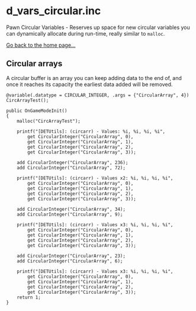 # d_vars_circular.inc
Pawn Circular Variables - Reserves up space for new circular variables you can dynamically allocate during run-time, really similar to `malloc`.

[Go back to the home page...](d_vars.md)

## Circular arrays

A circular buffer is an array you can keep adding data to the end of, and once it reaches its capacity the earliest data added will be removed.

```pawn
@variable(.datatype = CIRCULAR_INTEGER, .args = {"CircularArray", 4}) CircArrayTest();

public OnGameModeInit()
{
    malloc("CircArrayTest");

    printf("[DETUtils]: (circarr) - Values: %i, %i, %i, %i", 
        get CircularInteger("CircularArray", 0),
        get CircularInteger("CircularArray", 1),
        get CircularInteger("CircularArray", 2),
        get CircularInteger("CircularArray", 3));

    add CircularInteger("CircularArray", 236);
    add CircularInteger("CircularArray", 72);

    printf("[DETUtils]: (circarr) - Values x2: %i, %i, %i, %i", 
        get CircularInteger("CircularArray", 0),
        get CircularInteger("CircularArray", 1),
        get CircularInteger("CircularArray", 2),
        get CircularInteger("CircularArray", 3));

    add CircularInteger("CircularArray", 34);
    add CircularInteger("CircularArray", 9);

    printf("[DETUtils]: (circarr) - Values x3: %i, %i, %i, %i", 
        get CircularInteger("CircularArray", 0),
        get CircularInteger("CircularArray", 1),
        get CircularInteger("CircularArray", 2),
        get CircularInteger("CircularArray", 3));

    add CircularInteger("CircularArray", 23);
    add CircularInteger("CircularArray", 6);

    printf("[DETUtils]: (circarr) - Values x3: %i, %i, %i, %i", 
        get CircularInteger("CircularArray", 0),
        get CircularInteger("CircularArray", 1),
        get CircularInteger("CircularArray", 2),
        get CircularInteger("CircularArray", 3));
    return 1;
}
```